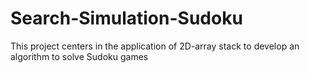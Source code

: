 # Search-Simulation-Sudoku
This project centers in the application of 2D-array stack to develop an algorithm to solve Sudoku games
